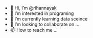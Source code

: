 - 👋 Hi, I’m @rihannayak
- 👀 I’m interested in programing
- 🌱 I’m currently learning data sceince
- 💞️ I’m looking to collaborate on ...
- 📫 How to reach me ...

<!---
rihannayak/rihannayak is a ✨ special ✨ repository because its `README.md` (this file) appears on your GitHub profile.
You can click the Preview link to take a look at your changes.
--->
